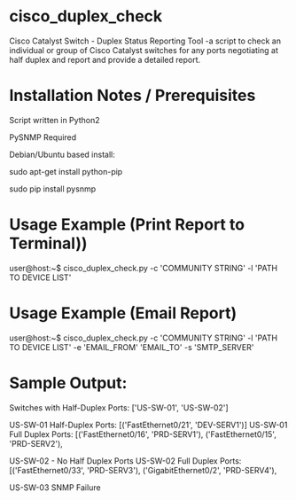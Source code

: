 # cisco_duplex_check
Cisco Catalyst Switch - Duplex Status Reporting Tool
-a script to check an individual or group of Cisco Catalyst switches for any ports negotiating at half duplex and report and provide a detailed report.

# Installation Notes / Prerequisites
Script written in Python2

PySNMP Required

Debian/Ubuntu based install:

sudo apt-get install python-pip

sudo pip install pysnmp

# Usage Example (Print Report to Terminal))
user@host:~$ cisco_duplex_check.py -c 'COMMUNITY STRING' -l 'PATH TO DEVICE LIST' 

# Usage Example (Email Report)
user@host:~$ cisco_duplex_check.py -c 'COMMUNITY STRING' -l 'PATH TO DEVICE LIST' -e 'EMAIL_FROM' 'EMAIL_TO' -s 'SMTP_SERVER'

# Sample Output:
Switches with Half-Duplex Ports: ['US-SW-01', 'US-SW-02']

US-SW-01 Half-Duplex Ports:
[('FastEthernet0/21', 'DEV-SERV1')]
US-SW-01 Full Duplex Ports:
[('FastEthernet0/16', 'PRD-SERV1'),
 ('FastEthernet0/15', 'PRD-SERV2'),

US-SW-02 - No Half Duplex Ports
US-SW-02 Full Duplex Ports:
[('FastEthernet0/33', 'PRD-SERV3'),
 ('GigabitEthernet0/2', 'PRD-SERV4'),

US-SW-03 SNMP Failure
